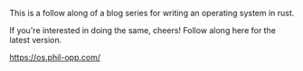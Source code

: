This is a follow along of a blog series for writing an operating system in rust.

If you're interested in doing the same, cheers! Follow along here for the latest version.

https://os.phil-opp.com/